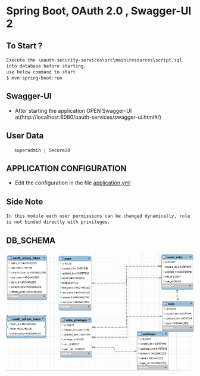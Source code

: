# Spring Boot, OAuth 2.0 , Swagger-UI 2

## To Start ?

```
Execute the \oauth-security-services\src\main\resources\script.sql into database before starting.
use below command to start
$ mvn spring-boot:run
```

## Swagger-UI
* After starting the application OPEN Swagger-UI at(http://localhost:8080/oauth-services/swagger-ui.html#/)


## User Data

```
   superadmin | Secure20
```

## APPLICATION CONFIGURATION
* Edit the configuration in the file [application.yml](/oauth-security-services/src/main/resources/application.yml)


## Side Note
```
In this module each user permissions can be changed dynamically, role is not binded directly with privileges.
```

## DB_SCHEMA
![DB_SCHEMA](https://raw.githubusercontent.com/qasimnawaz94/oauth-security-services/master/src/main/resources/IMAGES/DB_SCHEMA.PNG)


